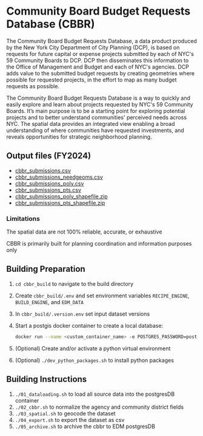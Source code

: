 # Community Board Budget Requests Database (CBBR)

The Community Board Budget Requests Database, a data product produced by the New York City Department of City Planning (DCP), is based on requests for future capital or expense projects submitted by each of NYC's 59 Community Boards to DCP.  DCP then disseminates this information to the Office of Management and Budget and each of NYC's agencies.  DCP adds value to the submitted budget requests by creating geometries where possible for requested projects, in the effort to map as many budget requests as possible.

The Community Board Budget Requests Database is a way to quickly and easily explore and learn about projects requested by NYC's 59 Community Boards.  It’s main purpose is to be a starting point for exploring potential projects and to better understand communities' perceived needs across NYC.  The spatial data provides an integrated view enabling a broad understanding of where communities have requested investments, and reveals opportunities for strategic neighborhood planning.

## Output files (FY2024)

- [cbbr_submissions.csv](https://raw.githubusercontent.com/NYCPlanning/db-cbbr/master/cbbr_build/output/FY2024/cbbr_submissions.csv)
- [cbbr_submissions_needgeoms.csv](https://raw.githubusercontent.com/NYCPlanning/db-cbbr/master/cbbr_build/output/FY2024/cbbr_submissions_needgeoms.csv)
- [cbbr_submissions_poly.csv](https://raw.githubusercontent.com/NYCPlanning/db-cbbr/master/cbbr_build/output/FY2024/cbbr_submissions_poly.csv)
- [cbbr_submissions_pts.csv](https://raw.githubusercontent.com/NYCPlanning/db-cbbr/master/cbbr_build/output/FY2024/cbbr_submissions_pts.csv)
- [cbbr_submissions_poly_shapefile.zip](https://raw.githubusercontent.com/NYCPlanning/db-cbbr/master/cbbr_build/output/FY2024/cbbr_submissions_poly_shapefile.zip)
- [cbbr_submissions_pts_shapefile.zip](https://raw.githubusercontent.com/NYCPlanning/db-cbbr/master/cbbr_build/output/FY2024/cbbr_submissions_pts_shapefile.zip)

### Limitations

The spatial data are not 100% reliable, accurate, or exhaustive

CBBR is primarily built for planning coordination and information purposes only

## Building Preparation

1. `cd cbbr_build` to navigate to the build directory
2. Create `cbbr_build/.env` and set environment variables `RECIPE_ENGINE`, `BUILD_ENGINE`, and `EDM_DATA`
3. In `cbbr_build/.version.env` set input dataset versions
4. Start a postgis docker container to create a local database:

    ```bash
    docker run --name <custom_container_name> -e POSTGRES_PASSWORD=postgres -p 5432:5432 -d postgis/postgis
    ```

5. (Optional) Create and/or activate a python virtual environment
6. (Optional) `./dev_python_packages.sh` to install python packages

## Building Instructions

1. `./01_dataloading.sh` to load all source data into the postgresDB container
2. `./02_cbbr.sh` to normalize the agency and community district fields
3. `./03_spatial.sh` to geocode the dataset
4. `./04_export.sh` to export the dataset as csv
5. `./05_archive.sh` to archive the cbbr to EDM postgresDB